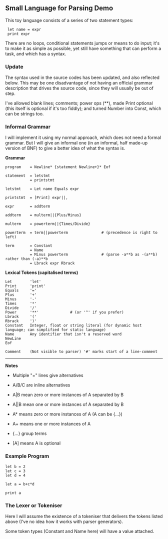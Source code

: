 ## Small Language for Parsing Demo

This toy language consists of a series of two statement types:
````
 let name = expr
 print expr
````
There are no loops, conditional statements jumps or means to do input; it's to make it as simple as possible, yet still have something that can perform a task, and which has a syntax.

### Update

The syntax used in the source codes has been updated, and also reflected below. This may be one disadvantage of not having an official grammar description that drives the source code, since they will usually be out of step.

I've allowed blank lines; comments; power ops (\*\*), made Print optional (this itself is optional if it's too fiddly); and turned Number into Const, which can be strings too.

### Informal Grammar

I will implement it using my normal approach, which does not need a formal
grammar. But I will give an informal one (in an informal, half made-up version
of BNF) to give a better idea of what the syntax is.

**Grammar**
````
program    = Newline* {statement Newline+}* Eof

statement  = letstmt
           = printstmt

letstmt    = Let name Equals expr

printstmt  = [Print] expr||,

expr       = addterm

addterm    = multerm||{Plus/Minus}

multerm    = powerterm||{Times/Divide}

powerterm  = term||powerterm               # (precedence is right to left)

term       = Constant
           = Name
           = Minus powerterm               # (parse -a**b as -(a**b) rather than (-a)**b
           = Lbrack expr Rbrack
````

**Lexical Tokens (capitalised terms)**
````
Let        'let'
Print      'print'
Equals     '='
Plus       '+'
Minus      '-'
Times      '*'
Divide     '/'
Power      '**'              # (or '^' if you prefer)
Lbrack     '('
Rbrack     ')'
Constant   Integer, float or string literal (for dynamic host language; can simplified for static language)
Name       Any identifier that isn't a reserved word
NewLine
Eof

Comment    (Not visible to parser) '#' marks start of a line-comment

````
-----------------------------------------------------

**Notes**

* Multiple "=" lines give alternatives

* A/B/C are inline alternatives

* A|B mean zero or more instances of A separated by B
* A||B mean one or more instances of A separated by B

* A* means zero or more instances of A (A can be {...})

* A+ means one or more instances of A

* {...} group terms
* \[A\] means A is optional

### Example Program
````
let b = 2
let c = 3
let d = 4

let a = b+c*d

print a
````


### The Lexer or Tokeniser

Here I will assume the existence of a tokeniser that delivers the tokens listed
above (I've no idea how it works with parser generators).

Some token types (Constant and Name here) will have a value attached.
